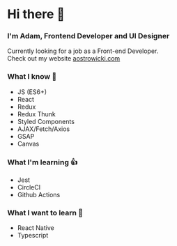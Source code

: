 # Hi there 👋 

### I'm Adam, Frontend Developer and UI Designer
Currently looking for a job as a Front-end Developer.</br>Check out my website [aostrowicki.com](https://www.aostrowicki.com)

### What I know :muscle:
- JS (ES6+)
- React
- Redux
- Redux Thunk
- Styled Components
- AJAX/Fetch/Axios
- GSAP
- Canvas

### What I'm learning :thumbsup:
- Jest
- CircleCI
- Github Actions

### What I want to learn :pray:
- React Native
- Typescript
